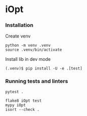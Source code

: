 # iOpt

### Installation 

Create venv 
```shell
python -m venv .venv
source .venv/bin/activate
```

Install lib in dev mode
```shell
(.venv)$ pip install -U -e .[test]
```

### Running tests and linters 

```shell
pytest .
```

```shell
flake8 iOpt test
mypy iOpt
isort --check .
```
